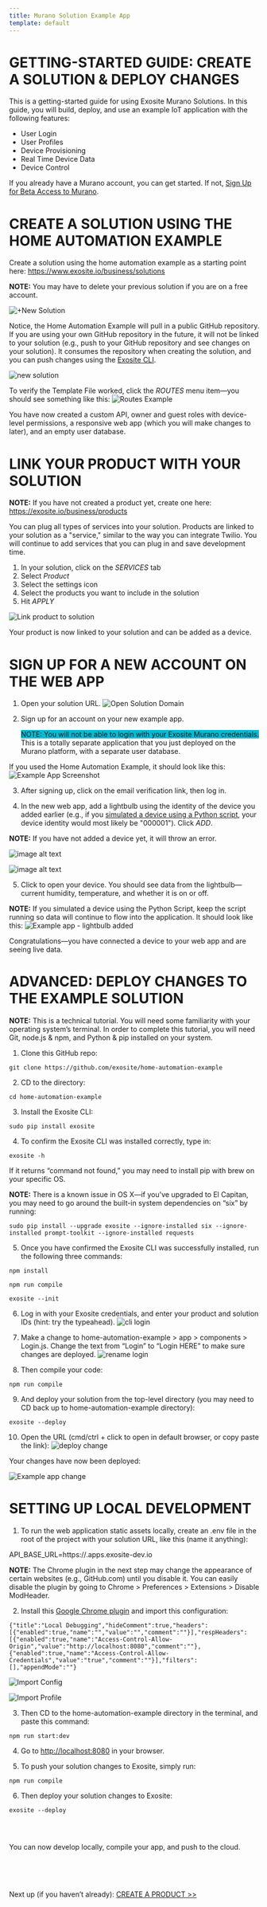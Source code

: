 ```yaml
---
title: Murano Solution Example App
template: default
---
```


# GETTING-STARTED GUIDE: CREATE A SOLUTION & DEPLOY CHANGES

This is a getting-started guide for using Exosite Murano Solutions. In this guide, you will build, deploy, and use an example IoT application with the following features:

* User Login
* User Profiles
* Device Provisioning
* Real Time Device Data
* Device Control

If you already have a Murano account, you can get started. If not,
<a class="btn orange" href="https://exosite.com/business/signup">Sign Up for Beta Access to Murano</a>.


# CREATE A SOLUTION USING THE HOME AUTOMATION EXAMPLE

Create a solution using the home automation example as a starting point here:
<a href="https://www.exosite.io/business/solutions" target="_blank">https://www.exosite.io/business/solutions</a>

**NOTE:** You may have to delete your previous solution if you are on a free account.

<!--![Select menu](assets/solution_select_menu.png)
![Select solutions](assets/solution_select_menu_option.png) -->
![+New Solution](assets/solution_add_new.png)

Notice, the Home Automation Example will pull in a public GitHub repository. If you are using your own GitHub repository in the future, it will not be linked to your solution (e.g., push to your GitHub repository and see changes on your solution). It consumes the repository when creating the solution, and you can push changes using the <a href="../../../exosite-cli/" target="_blank">Exosite CLI</a>.


![new solution](assets/new_solution.png)


To verify the Template File worked, click the *ROUTES* menu item—you should see something like this: 
![Routes Example](assets/routes_example.png)

You have now created a custom API, owner and guest roles with device-level permissions, a responsive web app (which you will make changes to later), and an empty user database.


# LINK YOUR PRODUCT WITH YOUR SOLUTION

**NOTE:** If you have not created a product yet, create one here:
<a href="https://exosite.io/business/products" target="_blank">https://exosite.io/business/products</a>

You can plug all types of services into your solution. Products are linked to your solution as a "service," similar to the way you can integrate Twilio. You will continue to add services that you can plug in and save development time.

1) In your solution, click on the *SERVICES* tab <br />
2) Select *Product* <br />
3) Select the settings icon <br />
4) Select the products you want to include in the solution <br />
5) Hit *APPLY* <br />

![Link product to solution](assets/solution_link_product.png)

Your product is now linked to your solution and can be added as a device.


# SIGN UP FOR A NEW ACCOUNT ON THE WEB APP

1. Open your solution URL.
  ![Open Solution Domain](assets/solution_open_domain_link.png)

2. Sign up for an account on your new example app. <div style="background-color: #00BCD6; display: inline-block;">NOTE: You will not be able to login with your Exosite Murano credentials.</div> This is a totally separate application that you just deployed on the Murano platform, with a separate user database.

  If you used the Home Automation Example, it should look like this:
  ![Example App Screenshot](assets/solution_home_automation_example_app.png)

3. After signing up, click on the email verification link, then log in.

4. In the new web app, add a lightbulb using the identity of the device you added earlier (e.g., if you <a href="../../products/pythonsim/" target="_blank">simulated a device using a Python script</a>, your device identity would most likely be "000001"). Click *ADD*. 

  **NOTE:** If you have not added a device yet, it will throw an error.

  ![image alt text](exampleapp_A.png)
  
  ![image alt text](exampleapp_B.png)

5. Click to open your device. You should see data from the lightbulb—current humidity, temperature, and whether it is on or off. 

  **NOTE:** If you simulated a device using the Python Script, keep the script running so data will continue to flow into the application. It should look like this:
![Example app - lightbulb added](assets/solution_example_app_with_lightbulb.png)


Congratulations—you have connected a device to your web app and are seeing live data.


# ADVANCED: DEPLOY CHANGES TO THE EXAMPLE SOLUTION 

**NOTE:** This is a technical tutorial. You will need some familiarity with your operating system’s terminal. In order to complete this tutorial, you will need Git, node.js & npm, and Python & pip installed on your system. 

1. Clone this GitHub repo: 

  ```
  git clone https://github.com/exosite/home-automation-example
  ```

2. CD to the directory:

  ```
  cd home-automation-example
  ```

3. Install the Exosite CLI:

  ```
  sudo pip install exosite
  ```

4. To confirm the Exosite CLI was installed correctly, type in: 

  ```
  exosite -h
  ```
  If it returns “command not found,” you may need to install pip with brew on your specific OS. 

  **NOTE:** There is a known issue in OS X—if you've upgraded to El Capitan, you may need to go around the built-in system dependencies on “six” by running:
  ```
  sudo pip install --upgrade exosite --ignore-installed six --ignore-installed prompt-toolkit --ignore-installed requests
  ```

5. Once you have confirmed the Exosite CLI was successfully installed, run the following three commands: 

  ```
  npm install
  ```
  ```
  npm run compile
   ```
  ```
  exosite --init
  ```

6. Log in with your Exosite credentials, and enter your product and solution IDs (hint: try the typeahead).
  ![cli login](assets/cli_login.png)

7. Make a change to home-automation-example > app > components > Login.js. Change the text from “Login” to “Login HERE” to make sure changes are deployed.
  ![rename login](assets/rename_login.png)

8. Then compile your code:
  ```
  npm run compile
  ```

9. And deploy your solution from the top-level directory (you may need to CD back up to home-automation-example directory):
  ```
  exosite --deploy
  ```

10. Open the URL (cmd/ctrl + click to open in default browser, or copy paste the link):
  ![deploy change](assets/deploy_change.png)


Your changes have now been deployed: 

![Example app change](assets/solution_example_app_change.png)


# SETTING UP LOCAL DEVELOPMENT

1. To run the web application static assets locally, create an .env file in the root of the project with your solution URL, like this (name it anything):

  API_BASE_URL=https://<solution-name>.apps.exosite-dev.io

  **NOTE:** The Chrome plugin in the next step may change the appearance of certain websites (e.g., GitHub.com) until you     disable it. You can easily disable the plugin by going to Chrome > Preferences > Extensions > Disable ModHeader.

2. Install this <a href="https://chrome.google.com/webstore/detail/modheader/idgpnmonknjnojddfkpgkljpfnnfcklj/related?hl=en" target="_blank">Google Chrome plugin</a> and import this configuration: 

  ```
  {"title":"Local Debugging","hideComment":true,"headers":  [{"enabled":true,"name":"","value":"","comment":""}],"respHeaders":[{"enabled":true,"name":"Access-Control-Allow- Origin","value":"http://localhost:8080","comment":""},{"enabled":true,"name":"Access-Control-Allow- Credentials","value":"true","comment":""}],"filters":[],"appendMode":""}
  ```
  ![Import Config](assets/import_config.png)

  ![Import Profile](assets/import_profile.png)


3. Then CD to the home-automation-example directory in the terminal, and paste this command:
  ```
  npm run start:dev
  ```

4. Go to <a href="http://localhost:8080" target="_blank">http://localhost:8080</a> in your browser.

5. To push your solution changes to Exosite, simply run: 
  ```
  npm run compile 
  ``` 
6. Then deploy your solution changes to Exosite:
  ```
  exosite --deploy 
  ```
  <div style="padding-bottom: 30px"></div>

You can now develop locally, compile your app, and push to the cloud.

<!-- Weaver's suggestion to add a link to learn more is valid and needed, but we don't talk about these things in the docs yet-->
<!--For more information about the powerful capabilities of Routes and Services (not to mention Hosting, Users, Roles and more, please check out <a href="../../">our getting started documentation</a>. -->
<div style="padding-bottom: 50px"></div>



Next up (if you haven’t already):
<a class="btn orange" href="http://docs.exosite.com/murano/get-started/">CREATE A PRODUCT >></a>
<div style="padding-bottom: 300px"></div>
